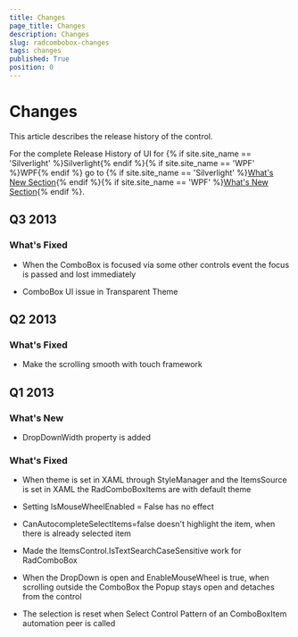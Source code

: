 ```yaml
---
title: Changes
page_title: Changes
description: Changes
slug: radcombobox-changes
tags: changes
published: True
position: 0
---
```


# Changes

This article describes the release history of the control.

For the complete Release History of UI for {% if site.site_name == 'Silverlight' %}Silverlight{% endif %}{% if site.site_name == 'WPF' %}WPF{% endif %} go to {% if site.site_name == 'Silverlight' %}[What's New Section](http://www.telerik.com/products/silverlight/whats-new.aspx){% endif %}{% if site.site_name == 'WPF' %}[What's New Section](http://www.telerik.com/products/wpf/whats-new.aspx){% endif %}.

## Q3 2013

### What's Fixed

* When the ComboBox is focused via some other controls event the focus is passed and lost immediately

* ComboBox UI issue in Transparent Theme

## Q2 2013

### What's Fixed

* Make the scrolling smooth with touch framework

## Q1 2013

### What's New

* DropDownWidth property is added

### What's Fixed

* When theme is set in XAML through StyleManager and the ItemsSource is set in XAML the RadComboBoxItems are with default theme 

* Setting IsMouseWheelEnabled = False has no effect

* CanAutocompleteSelectItems=false doesn't highlight the item, when there is already selected item

* Made the ItemsControl.IsTextSearchCaseSensitive work for RadComboBox

* When the DropDown is open and EnableMouseWheel is true, when scrolling outside the ComboBox the Popup stays open and detaches from the control

* The selection is reset when Select Control Pattern of an ComboBoxItem automation peer is called
